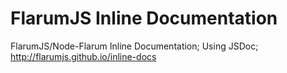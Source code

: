 # FlarumJS Inline Documentation
FlarumJS/Node-Flarum Inline Documentation; Using JSDoc; http://flarumjs.github.io/inline-docs

